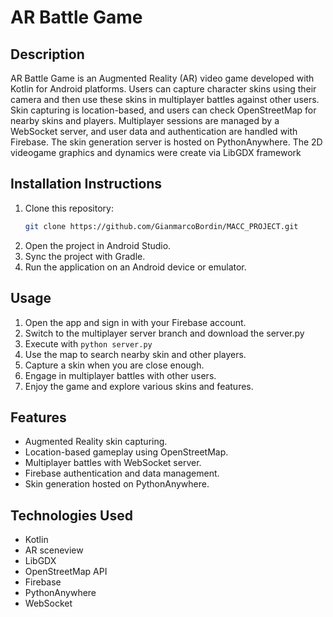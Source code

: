 # AR Battle Game

## Description

AR Battle Game is an Augmented Reality (AR) video game developed with Kotlin for Android platforms. Users can capture character skins using their camera and then use these skins in multiplayer battles against other users. Skin capturing is location-based, and users can check OpenStreetMap for nearby skins and players. Multiplayer sessions are managed by a WebSocket server, and user data and authentication are handled with Firebase. The skin generation server is hosted on PythonAnywhere. The 2D videogame graphics and dynamics were create via LibGDX framework

## Installation Instructions

1. Clone this repository:
    ```bash
    git clone https://github.com/GianmarcoBordin/MACC_PROJECT.git
    ```
2. Open the project in Android Studio.
3. Sync the project with Gradle.
4. Run the application on an Android device or emulator.

## Usage

1. Open the app and sign in with your Firebase account.
2. Switch to the multiplayer server branch and download the server.py
3. Execute with ```python server.py```
5. Use the map to search nearby skin and other players.
6. Capture a skin when you are close enough.
7. Engage in multiplayer battles with other users.
8. Enjoy the game and explore various skins and features.

## Features

- Augmented Reality skin capturing.
- Location-based gameplay using OpenStreetMap.
- Multiplayer battles with WebSocket server.
- Firebase authentication and data management.
- Skin generation hosted on PythonAnywhere.

## Technologies Used

- Kotlin
- AR sceneview
- LibGDX
- OpenStreetMap API
- Firebase
- PythonAnywhere
- WebSocket

